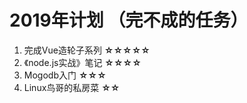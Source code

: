 # 2019年计划 （完不成的任务）

1. 完成Vue造轮子系列 **☆☆☆☆☆**
2. 《node.js实战》笔记 **☆☆☆☆**
3. Mogodb入门 **☆☆☆**
4. Linux鸟哥的私房菜 **☆☆**

